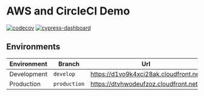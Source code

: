 # AWS and CircleCI Demo

[![codecov](https://codecov.io/gh/sitek94/aws-circleci-demo/branch/develop/graph/badge.svg?token=G9K4OGMFAM)](https://codecov.io/gh/sitek94/aws-circleci-demo)
[![cypress-dashboard](https://img.shields.io/endpoint?url=https://dashboard.cypress.io/badge/simple/m17s41/develop&style=flat&logo=cypress)](https://dashboard.cypress.io/projects/m17s41/runs)

## Environments

| Environment | Branch       | Url                                    | 
|-------------|--------------|----------------------------------------|
| Development | `develop`    | https://d1vo9k4xci28ak.cloudfront.net	 |
| Production  | `production` | https://dtvhwodeufzoz.cloudfront.net 	 |

